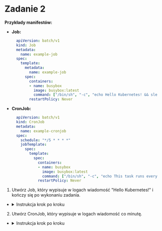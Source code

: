 # Zadanie 2

**Przykłady manifestów:**

- **Job:**
  ```yaml
    apiVersion: batch/v1
    kind: Job
    metadata:
      name: example-job
    spec:
      template:
        metadata:
          name: example-job
        spec:
          containers:
          - name: busybox
            image: busybox:latest
            command: ["/bin/sh", "-c", "echo Hello Kubernetes! && sleep 10"]
          restartPolicy: Never
  ```

- **CronJob:**
  ```yaml
    apiVersion: batch/v1
    kind: CronJob
    metadata:
      name: example-cronjob
    spec:
      schedule: "*/5 * * * *"
      jobTemplate:
        spec:
          template:
            spec:
              containers:
              - name: busybox
                image: busybox:latest
                command: ["/bin/sh", "-c", "echo This task runs every 5 minutes"]
              restartPolicy: Never
  ```

1. Utwórz Job, który wypisuje w logach wiadomość "Hello Kubernetes!" i kończy się po wykonaniu zadania.
- <details>
  <summary>Instrukcja krok po kroku</summary>

   - Zapisz manifest Job w pliku `job.yaml`.
   - Zastosuj manifest:
     ```bash
     kubectl apply -f job.yaml
     ```
   - Sprawdź status zadania:
     ```bash
     kubectl get jobs
     ```
   - Wyświetl logi z Poda:
     ```bash
     kubectl logs <job-pod-name>
     ```
</details>

2. Utwórz CronJob, który wypisuje w logach wiadomość co minutę.
- <details>
  <summary>Instrukcja krok po kroku</summary>

   - Zapisz manifest CronJob w pliku `cronjob.yaml`.
   - Zastosuj manifest:
     ```bash
     kubectl apply -f cronjob.yaml
     ```
   - Zweryfikuj harmonogram:
     ```bash
     kubectl get cronjobs
     ```
   - Sprawdź logi Podów uruchamianych przez CronJob:
     ```bash
     kubectl logs <cronjob-pod-name>
     ```
</details>